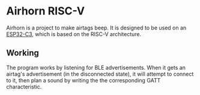 # Airhorn RISC-V

Airhorn is a project to make airtags beep. It is designed to be used on an [ESP32-C3](https://www.espressif.com/en/products/socs/esp32-c3), which is based on the RISC-V architecture.

## Working

The program works by listening for BLE advertisements. When it gets an airtag's advertisement (in the disconnected state), it will attempt to connect to it, then plan a sound by writing the the corresponding GATT characteristic.
